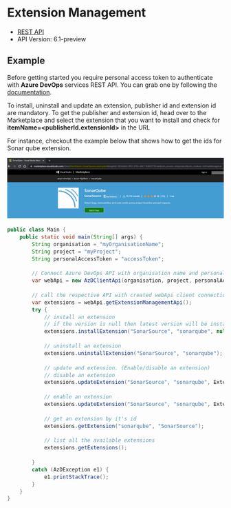 # Extension Management

- [REST API](https://docs.microsoft.com/en-us/rest/api/azure/devops/extensionmanagement/installed-extensions?view=azure-devops-rest-6.1)
- API Version: 6.1-preview

## Example

Before getting started you require personal access token to authenticate with **Azure DevOps** services REST API.
You can grab one by following the [documentation](https://docs.microsoft.com/en-us/azure/devops/organizations/accounts/use-personal-access-tokens-to-authenticate?WT.mc_id=docs-github-dbrown&view=azure-devops&tabs=preview-page).

To install, uninstall and update an extension, publisher id and extension id are mandatory. To get the publisher and extension id, head over to 
the Marketplace and select the extension that you want to install and check for **itemName=<publisherId.extensionId>** in the URL

For instance, checkout the example below that shows how to get the ids for Sonar qube extension.

![SonarQube Extension](media/Sonarqube.PNG)

```java
public class Main {
    public static void main(String[] args) {
        String organisation = "myOrganisationName";
        String project = "myProject";
        String personalAccessToken = "accessToken";

        // Connect Azure DevOps API with organisation name and personal access token.
        var webApi = new AzDClientApi(organisation, project, personalAccessToken);

        // call the respective API with created webApi client connection object;
        var extensions = webApi.getExtensionManagementApi();
        try {
            // install an extension
            // if the version is null then latest version will be installed.
            extensions.installExtension("SonarSource", "sonarqube", null);
            
            // uninstall an extension
            extensions.uninstallExtension("SonarSource", "sonarqube");
            
            // update and extension. (Enable/disable an extension)
            // disable an extension
            extensions.updateExtension("SonarSource", "sonarqube", ExtensionStateFlags.DISABLED);
            
            // enable an extension
            extensions.updateExtension("SonarSource", "sonarqube", ExtensionStateFlags.NONE);
            
            // get an extension by it's id
            extensions.getExtension("sonarqube", "SonarSource");
            
            // list all the available extensions
            extensions.getExtensions();

        } 
        catch (AzDException e1) {
            e1.printStackTrace();
        }
    }
}

``` 

